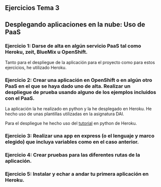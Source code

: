 ## Ejercicios Tema 3

## Desplegando aplicaciones en la nube: Uso de PaaS

### Ejercicio 1: Darse de alta en algún servicio PaaS tal como Heroku, zeit, BlueMix u OpenShift.

Tanto para el despliegue de la aplicación para el proyecto como para estos ejercicios, he utilizado Heroku.

### Ejercicio 2: Crear una aplicación en OpenShift o en algún otro PaaS en el que se haya dado uno de alta. Realizar un despliegue de prueba usando alguno de los ejemplos incluidos con el PaaS.

La aplicación la he realizado en python y la he desplegado en Heroku. He hecho uso de unas plantillas utilizadas en la asignatura DAI.

Para el despliegue he hecho uso del [tutorial](https://devcenter.heroku.com/articles/getting-started-with-python#introduction) en python de Heroku.

### Ejercicio 3: Realizar una app en express (o el lenguaje y marco elegido) que incluya variables como en el caso anterior.

### Ejercicio 4: Crear pruebas para las diferentes rutas de la aplicación.

### Ejercicio 5: Instalar y echar a andar tu primera aplicación en Heroku.
